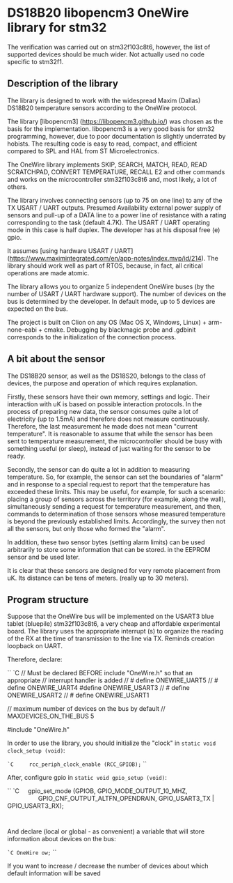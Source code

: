 # DS18B20 libopencm3 OneWire library for stm32

The verification was carried out on stm32f103c8t6, however, the list of
supported devices should be much wider. Not actually used no code specific to
stm32f1.

## Description of the library

The library is designed to work with the widespread Maxim (Dallas) DS18B20
temperature sensors according to the OneWire protocol.

The library [libopencm3] (https://libopencm3.github.io/) was chosen as the
basis for the implementation.  libopencm3 is a very good basis for stm32
programming, however, due to poor documentation is slightly underrated by
hobists. The resulting code is easy to read, compact, and efficient compared to
SPL and HAL from ST Microelectronics.

The OneWire library implements SKIP, SEARCH, MATCH, READ, READ SCRATCHPAD,
CONVERT TEMPERATURE, RECALL E2 and other commands and works on the
microcontroller stm32f103c8t6 and, most likely, a lot of others.

The library involves connecting sensors (up to 75 on one line) to any of the TX
USART / UART outputs. Presumed Availability external power supply of sensors
and pull-up of a DATA line to a power line of resistance with a rating
corresponding to the task (default 4.7K). The USART / UART operating mode in
this case is half duplex. The developer has at his disposal free (e) gpio.

It assumes [using hardware USART / UART]
(https://www.maximintegrated.com/en/app-notes/index.mvp/id/214). The library
should work well as part of RTOS, because, in fact, all critical operations are
made atomic.

The library allows you to organize 5 independent OneWire buses (by the number
of USART / UART hardware support). The number of devices on the bus is
determined by the developer. In default mode, up to 5 devices are expected on
the bus.

The project is built on Clion on any OS (Mac OS X, Windows, Linux) +
arm-none-eabi + cmake. Debugging by blackmagic probe and .gdbinit corresponds
to the initialization of the connection process.

## A bit about the sensor

The DS18B20 sensor, as well as the DS18S20, belongs to the class of devices,
the purpose and operation of which requires explanation.

Firstly, these sensors have their own memory, settings and logic. Their
interaction with uK is based on possible interaction protocols.  In the process
of preparing new data, the sensor consumes quite a lot of electricity (up to
1.5mA) and therefore does not measure continuously.  Therefore, the last
measurement he made does not mean "current temperature". It is reasonable to
assume that while the sensor has been sent to temperature measurement, the
microcontroller should be busy with something useful (or sleep), instead of
just waiting for the sensor to be ready.

Secondly, the sensor can do quite a lot in addition to measuring temperature.
So, for example, the sensor can set the boundaries of "alarm" and in response
to a special request to report that the temperature has exceeded these limits.
This may be useful, for example, for such a scenario: placing a group of
sensors across the territory (for example, along the wall), simultaneously
sending a request for temperature measurement, and then, commands to
determination of those sensors whose measured temperature is beyond the
previously established limits. Accordingly, the survey then not all the
sensors, but only those who formed the "alarm".

In addition, these two sensor bytes (setting alarm limits) can be used
arbitrarily to store some information that can be stored.  in the EEPROM sensor
and be used later.

It is clear that these sensors are designed for very remote placement from uK.
Its distance can be tens of meters.  (really up to 30 meters).


## Program structure

Suppose that the OneWire bus will be implemented on the USART3 blue tablet
(bluepile) stm32f103c8t6, a very cheap and affordable experimental
board.  The library uses the appropriate interrupt (s) to organize the reading
of the RX at the time of transmission to the line via TX. Reminds creation
loopback on UART.

Therefore, declare:

`` `C
// Must be declared BEFORE include "OneWire.h" so that an appropriate
// interrupt handler is added
// # define ONEWIRE_UART5
// # define ONEWIRE_UART4
#define ONEWIRE_USART3
// # define ONEWIRE_USART2
// # define ONEWIRE_USART1

// maximum number of devices on the bus by default
// MAXDEVICES_ON_THE_BUS 5

#include "OneWire.h"
`` ``

In order to use the library, you should initialize the "clock" in `static void
clock_setup (void)`:

`` `C
    rcc_periph_clock_enable (RCC_GPIOB);
`` ``

After, configure gpio in `static void gpio_setup (void)`:

`` `C
    gpio_set_mode (GPIOB, GPIO_MODE_OUTPUT_10_MHZ,
                  GPIO_CNF_OUTPUT_ALTFN_OPENDRAIN, GPIO_USART3_TX | GPIO_USART3_RX);

`` ``

And declare (local or global - as convenient) a variable that will store
information about devices on the bus:

`` `C
OneWire ow;
`` ``

If you want to increase / decrease the number of devices about which default
information will be saved
